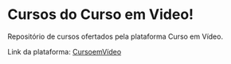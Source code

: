 # Cursos do Curso em Video!

Repositório de cursos ofertados pela plataforma Curso em Vídeo.

Link da plataforma: [CursoemVídeo](https://www.cursoemvideo.com)
